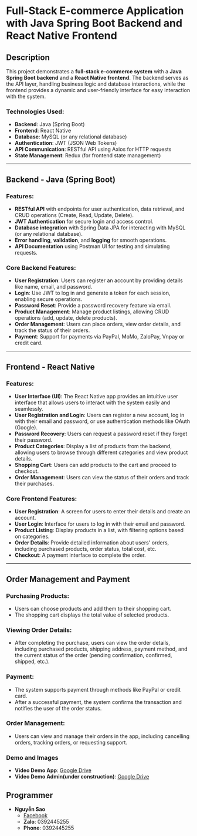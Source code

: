 # Full-Stack E-commerce Application with Java Spring Boot Backend and React Native Frontend

## Description

This project demonstrates a **full-stack e-commerce system** with a **Java Spring Boot backend** and a **React Native frontend**. The backend serves as the API layer, handling business logic and database interactions, while the frontend provides a dynamic and user-friendly interface for easy interaction with the system.

### Technologies Used:
- **Backend**: Java (Spring Boot)
- **Frontend**: React Native
- **Database**: MySQL (or any relational database)
- **Authentication**: JWT (JSON Web Tokens)
- **API Communication**: RESTful API using Axios for HTTP requests
- **State Management**: Redux (for frontend state management)

---

## Backend - Java (Spring Boot)

### Features:
- **RESTful API** with endpoints for user authentication, data retrieval, and CRUD operations (Create, Read, Update, Delete).
- **JWT Authentication** for secure login and access control.
- **Database integration** with Spring Data JPA for interacting with MySQL (or any relational database).
- **Error handling**, **validation**, and **logging** for smooth operations.
- **API Documentation** using Postman UI for testing and simulating requests.

### Core Backend Features:
- **User Registration**: Users can register an account by providing details like name, email, and password.
- **Login**: Use JWT to log in and generate a token for each session, enabling secure operations.
- **Password Reset**: Provide a password recovery feature via email.
- **Product Management**: Manage product listings, allowing CRUD operations (add, update, delete products).
- **Order Management**: Users can place orders, view order details, and track the status of their orders.
- **Payment**: Support for payments via PayPal, MoMo, ZaloPay, Vnpay or credit card.

---

## Frontend - React Native

### Features:
- **User Interface (UI)**: The React Native app provides an intuitive user interface that allows users to interact with the system easily and seamlessly.
- **User Registration and Login**: Users can register a new account, log in with their email and password, or use authentication methods like OAuth (Google).
- **Password Recovery**: Users can request a password reset if they forget their password.
- **Product Categories**: Display a list of products from the backend, allowing users to browse through different categories and view product details.
- **Shopping Cart**: Users can add products to the cart and proceed to checkout.
- **Order Management**: Users can view the status of their orders and track their purchases.

### Core Frontend Features:
- **User Registration**: A screen for users to enter their details and create an account.
- **User Login**: Interface for users to log in with their email and password.
- **Product Listing**: Display products in a list, with filtering options based on categories.
- **Order Details**: Provide detailed information about users' orders, including purchased products, order status, total cost, etc.
- **Checkout**: A payment interface to complete the order.

---

## Order Management and Payment

### Purchasing Products:
- Users can choose products and add them to their shopping cart.
- The shopping cart displays the total value of selected products.

### Viewing Order Details:
- After completing the purchase, users can view the order details, including purchased products, shipping address, payment method, and the current status of the order (pending confirmation, confirmed, shipped, etc.).

### Payment:
- The system supports payment through methods like PayPal or credit card.
- After a successful payment, the system confirms the transaction and notifies the user of the order status.

### Order Management:
- Users can view and manage their orders in the app, including cancelling orders, tracking orders, or requesting support.


### Demo and Images
- **Video Demo App**: [Google Drive](https://drive.google.com/file/d/1ys6f_Ye5xhFZ1gd5D6ni6Nj-82BGJQeW/view?usp=sharing)
- **Video Demo Admin(under construction)**:  [Google Drive](https://drive.google.com/file/d/1ebEqdbhjNXpwTxMArfAFu9KpYM_RBkK4/view?usp=sharing)


## Programmer
- **Nguyễn Sao**
  - [Facebook](https://www.facebook.com/profile.php?id=100070104164297)
  - **Zalo**: 0392445255
  - **Phone**: 0392445255

